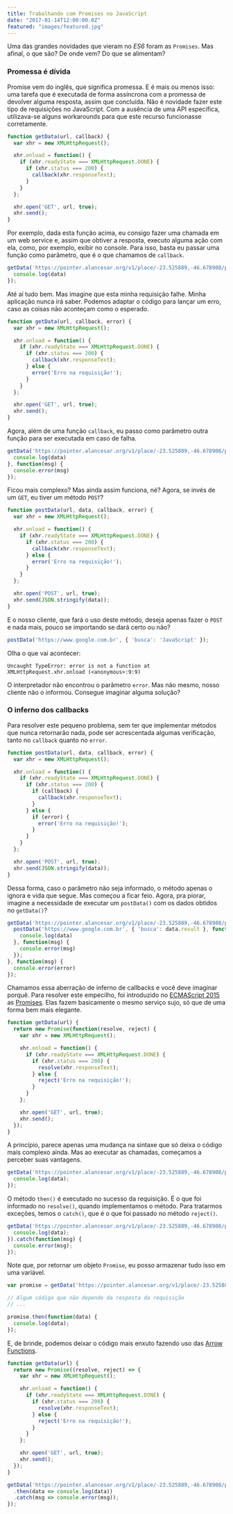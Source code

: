 ```yaml
---
title: Trabalhando com Promises no JavaScript
date: "2017-01-14T12:00:00.0Z"
featured: "images/featured.jpg"
---
```

Uma das grandes novidades que vieram no *ES6* foram as `Promises`. Mas afinal, o que são? De onde vem?
Do que se alimentam?

### Promessa é dívida
Promise vem do inglês, que significa promessa. E é mais ou menos isso: uma tarefa que é executada de forma
assíncrona com a promessa de devolver alguma resposta, assim que concluída. Não é novidade fazer este tipo de
requisições no JavaScript. Com a ausência de uma API específica, utilizava-se alguns workarounds para que este
recurso funcionasse corretamente.

```javascript
function getData(url, callback) {
  var xhr = new XMLHttpRequest();

  xhr.onload = function() {
    if (xhr.readyState === XMLHttpRequest.DONE) {
      if (xhr.status === 200) {
        callback(xhr.responseText);
      }
    }
  };

  xhr.open('GET', url, true);
  xhr.send();
}
```

Por exemplo, dada esta função acima, eu consigo fazer uma chamada em um web service e, assim que obtiver a resposta,
executo alguma ação com ela, como, por exemplo, exibir no console. Para isso, basta eu passar uma função como
parâmetro, que é o que chamamos de `callback`.

```javascript
getData('https://pointer.alancesar.org/v1/place/-23.525889,-46.678908/pt', function(data) {
  console.log(data)
});
```

Até aí tudo bem. Mas imagine que esta minha requisição falhe. Minha aplicação nunca irá saber. Podemos adaptar o
código para lançar um erro, caso as coisas não aconteçam como o esperado.

```javascript
function getData(url, callback, error) {
  var xhr = new XMLHttpRequest();

  xhr.onload = function() {
    if (xhr.readyState === XMLHttpRequest.DONE) {
      if (xhr.status === 200) {
        callback(xhr.responseText);
      } else {
        error('Erro na requisição!');
      }
    }
  };

  xhr.open('GET', url, true);
  xhr.send();
}
```

Agora, além de uma função `callback`, eu passo como parâmetro outra função para ser executada em caso de falha.

```javascript
getData('https://pointer.alancesar.org/v1/place/-23.525889,-46.678908/pt', function(data) {
  console.log(data)
}, function(msg) {
  console.error(msg)
});
```

Ficou mais complexo? Mas ainda assim funciona, né? Agora, se invés de um `GET`, eu tiver um método `POST`?

```javascript
function postData(url, data, callback, error) {
  var xhr = new XMLHttpRequest();

  xhr.onload = function() {
    if (xhr.readyState === XMLHttpRequest.DONE) {
      if (xhr.status === 200) {
        callback(xhr.responseText);
      } else {
        error('Erro na requisição!');
      }
    }
  };

  xhr.open('POST', url, true);
  xhr.send(JSON.stringify(data));
}
```

E o nosso cliente, que fará o uso deste método, deseja apenas fazer o `POST` e nada mais, pouco se importando se
dará certo ou não?

```javascript
postData('https://www.google.com.br', { 'busca': 'JavaScript' });
```

Olha o que vai acontecer:

```shell
Uncaught TypeError: error is not a function at XMLHttpRequest.xhr.onload (<anonymous>:9:9)
```

O interpretador não encontrou o parâmetro `error`. Mas não mesmo, nosso cliente não o informou. Consegue imaginar
alguma solução?

### O inferno dos callbacks

Para resolver este pequeno problema, sem ter que implementar métodos que nunca retornarão nada, pode ser
acrescentada algumas verificação, tanto no `callback` quanto no `error`.

```javascript
function postData(url, data, callback, error) {
  var xhr = new XMLHttpRequest();

  xhr.onload = function() {
    if (xhr.readyState === XMLHttpRequest.DONE) {
      if (xhr.status === 200) {
        if (callback) {
          callback(xhr.responseText);
        }
      } else {
        if (error) {
          error('Erro na requisição!');
        }
      }
    }
  };

  xhr.open('POST', url, true);
  xhr.send(JSON.stringify(data));
}
```

Dessa forma, caso o parâmetro não seja informado, o método apenas o ignora e vida que segue. Mas começou a ficar
feio.
Agora, pra piorar, imagine a necessidade de executar um `postData()` com os dados obtidos no `getData()`?

```javascript
getData('https://pointer.alancesar.org/v1/place/-23.525889,-46.678908/pt', function(data) {
  postData('https://www.google.com.br', { 'busca': data.result }, function(data) {
    console.log(data)
  }, function(msg) {
    console.error(msg)
  });
}, function(msg) {
  console.error(error)
});
```

Chamamos essa aberração de inferno de callbacks e você deve imaginar porquê. Para resolver este empecilho, foi
introduzido no [ECMAScript 2015](http://www.ecma-international.org/ecma-262/6.0/) as
[Promises](https://developer.mozilla.org/pt-BR/docs/Web/JavaScript/Reference/Global_Objects/Promise). Elas fazem
basicamente o mesmo serviço sujo, só que de uma forma bem mais elegante.

```javascript
function getData(url) {
  return new Promise(function(resolve, reject) {
    var xhr = new XMLHttpRequest();

    xhr.onload = function() {
      if (xhr.readyState === XMLHttpRequest.DONE) {
        if (xhr.status === 200) {
          resolve(xhr.responseText);
        } else {
          reject('Erro na requisição!');
        }
      }
    };

    xhr.open('GET', url, true);
    xhr.send();
  });
}
```

A princípio, parece apenas uma mudança na sintaxe que só deixa o código mais complexo ainda. Mas ao executar as
chamadas, começamos a perceber suas vantagens.

```javascript
getData('https://pointer.alancesar.org/v1/place/-23.525889,-46.678908/pt').then(function(data) {
  console.log(data);
});
```

O método `then()` é executado no sucesso da requisição. É o que foi informado no `resolve()`, quando
implementamos o método. Para tratarmos exceções, temos o `catch()`, que é o que foi passado no método
`reject()`.

```javascript
getData('https://pointer.alancesar.org/v1/place/-23.525889,-46.678908/pt').then(function(data) {
  console.log(data);
}).catch(function(msg) {
  console.error(msg);
});
```

Note que, por retornar um objeto `Promise`, eu posso armazenar tudo isso em uma variável.

```javascript
var promise = getData('https://pointer.alancesar.org/v1/place/-23.525889,-46.678908/pt');

// Algum código que não depende da resposta da requisição
// ...

promise.then(function(data) {
  console.log(data);
});
```

E, de brinde, podemos deixar o código mais enxuto fazendo uso das [Arrow Functions](https://developer.mozilla.org/pt-BR/docs/Web/JavaScript/Reference/Functions/Arrow_functions).

```javascript
function getData(url) {
  return new Promise((resolve, reject) => {
    var xhr = new XMLHttpRequest();

    xhr.onload = function() {
      if (xhr.readyState === XMLHttpRequest.DONE) {
        if (xhr.status === 200) {
          resolve(xhr.responseText);
        } else {
          reject('Erro na requisição!');
        }
      }
    };

    xhr.open('GET', url, true);
    xhr.send();
  });
}

getData('https://pointer.alancesar.org/v1/place/-23.525889,-46.678908/pt')
  .then(data => console.log(data))
  .catch(msg => console.error(msg));
});
```
